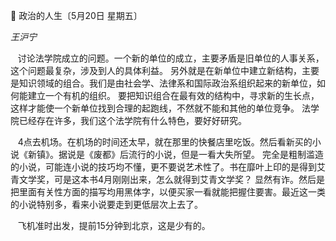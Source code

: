 📖 政治的人生〔5月20日 星期五〕

_王沪宁_

&nbsp;&nbsp; 讨论法学院成立的问题。一个新的单位的成立，主要矛盾是旧单位的人事关系，这个问题最复杂，涉及到人的具体利益。
另外就是在新单位中建立新结构，主要是知识领域的组合。我们是由社会学、法律系和国际政治系组织起来的新单位，如何能建立一个有机的组织。
要把知识组合在最有效的结构中，寻求新的生长点，这样才能使一个新单位找到合理的起跑线，不然就不能和其他的单位竞争。
法学院已经存在许多，我们这个法学院有什么特色，要好好研究。

&nbsp;&nbsp; 4点去机场。在机场的时间还太早，就在那里的快餐店里吃饭。然后看新买的小说《新镇》。据说是《废都》后流行的小说，但是一看大失所望。
完全是粗制滥造的小说，可能连小说的技巧均不懂，更不要说艺术性了。书在靡叶上印的是得到艾青文学奖，可是这本书4月刚刚出来，怎么就得到艾青文学奖？
显然有诈。然后是把里面有关性方面的描写均用黑体字，以便买家一看就能把握住要害。最近这一类的小说特别多，看来小说要走到更低层次上去了。

&nbsp;&nbsp; 飞机准时出发，提前15分钟到北京，这是少有的。